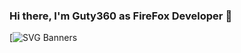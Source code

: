 ### Hi there, I'm Guty360 as FireFox Developer 👋

[![SVG Banners](https://svg-banners.vercel.app/api?type=origin&text1=Dynamic%20SVG%20🤠&text2=💖%20Open%20Source&width=800&height=400)
<!--
**Guty360/Guty360** is a ✨ _special_ ✨ repository because its `README.md` (this file) appears on your GitHub profile.

Here are some ideas to get you started:

- 🔭 I’m currently working on ...
- 🌱 I’m currently learning ...
- 👯 I’m looking to collaborate on ...
- 🤔 I’m looking for help with ...
- 💬 Ask me about ...
- 📫 How to reach me: ...
- 😄 Pronouns: ...
- ⚡ Fun fact: ...
-->
